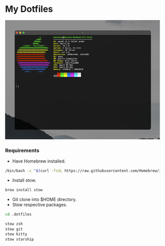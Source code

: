 # My Dotfiles

![screenshot](img/img-1.png)

### Requirements

- Have Homebrew installed.

```bash
/bin/bash -c "$(curl -fsSL https://raw.githubusercontent.com/Homebrew/install/HEAD/install.sh)"
```

- Install stow.

```zsh
brew install stow
```

- Git clone into $HOME directory.
- Stow respective packages.

```zsh
cd .dotfiles
```

```zsh
stow zsh
stow git
stow kitty
stow starship
```
